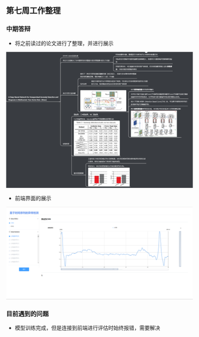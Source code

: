 ## 第七周工作整理

### 中期答辩

* 将之前读过的论文进行了整理，并进行展示

![paper](img/paper.png)

* 前端界面的展示

![frontend](img\frontend.png)

### 目前遇到的问题

* 模型训练完成，但是连接到前端进行评估时始终报错，需要解决